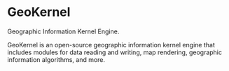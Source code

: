 # GeoKernel

Geographic Information Kernel Engine.

GeoKernel is an open-source geographic information kernel engine that includes modules for data reading and writing, map rendering, geographic information algorithms, and more.